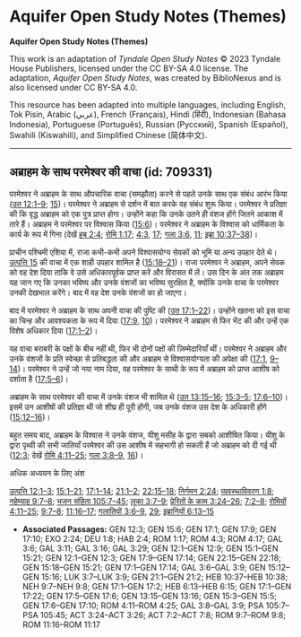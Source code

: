 # Aquifer Open Study Notes (Themes)

**Aquifer Open Study Notes (Themes)**

This work is an adaptation of *Tyndale Open Study Notes* © 2023 Tyndale House Publishers, licensed under the CC BY\-SA 4\.0 license. The adaptation, *Aquifer Open Study Notes*, was created by BiblioNexus and is also licensed under CC BY\-SA 4\.0\.

This resource has been adapted into multiple languages, including English, Tok Pisin, Arabic (عربي), French (Français), Hindi (हिंदी), Indonesian (Bahasa Indonesia), Portuguese (Português), Russian (Русский), Spanish (Español), Swahili (Kiswahili), and Simplified Chinese (简体中文).



--------------------------------

## अब्राहम के साथ परमेश्वर की वाचा (id: 709331)

परमेश्वर ने अब्राहम के साथ औपचारिक वाचा (समझौता) करने से पहले उनके साथ एक संबंध आरंभ किया ([उत 12:1–9](https://ref.ly/Gen12:1-Gen12:9); [15](https://ref.ly/Gen15:1-Gen15:21))। परमेश्वर ने अब्राहम से दर्शन में बात करके वह संबंध शुरू किया। परमेश्वर ने प्रतिज्ञा की कि वृद्ध अब्राहम को एक पुत्र प्राप्त होगा। उन्होंने कहा कि उनके उतने ही वंशज होंगे जितने आकाश में तारे हैं। अब्राहम ने परमेश्वर पर विश्वास किया ([15:6](https://ref.ly/Gen15:6))। परमेश्वर ने अब्राहम के विश्वास को धार्मिकता के कार्य के रूप में गिना (देखें [हब 2:4](https://ref.ly/Hab2:4); [रोमि 1:17](https://ref.ly/Rom1:17); [4:3](https://ref.ly/Rom4:3), [17](https://ref.ly/Rom4:17); [गला 3:6](https://ref.ly/Gal3:6), [11](https://ref.ly/Gal3:11); [इब्रा 10:37–38](https://ref.ly/Heb10:37-Heb10:38))।

प्राचीन पश्चिमी एशिया में, राजा कभी\-कभी अपने विश्वासयोग्य सेवकों को भूमि या अन्य उपहार देते थे। [उत्पत्ति 15](https://ref.ly/Gen15:1-Gen15:21) की वाचा में एक शाही उपहार शामिल है ([15:18–21](https://ref.ly/Gen15:18-Gen15:21))। राजा परमेश्वर ने अब्राहम, अपने सेवक को वह देश दिया ताकि वे उसे अधिकारपूर्वक प्राप्त करें और विरासत में लें। उस दिन के अंत तक अब्राहम यह जान गए कि उनका भविष्य और उनके वंशजों का भविष्य सुरक्षित है, क्योंकि उनके वाचा के परमेश्वर उनकी देखभाल करेंगे। बाद में वह देश उनके वंशजों का हो जाएगा।

बाद में परमेश्वर ने अब्राहम के साथ अपनी वाचा की पुष्टि की ([उत 17:1–22](https://ref.ly/Gen17:1-Gen17:22))। उन्होंने खतना को इस वाचा का चिन्ह और आवश्यकता के रूप में दिया ([17:9,](https://ref.ly/Gen17:9) [10](https://ref.ly/Gen17:10))। परमेश्वर ने अब्राहम से फिर भेंट की और उन्हें एक विशेष अधिकार दिया ([17:1–2](https://ref.ly/Gen17:1-Gen17:2))।

यह वाचा बराबरी के पक्षों के बीच नहीं थी, फिर भी दोनों पक्षों की ज़िम्मेदारियाँ थीं। परमेश्वर ने अब्राहम और उनके वंशजों के प्रति स्वेच्छा से प्रतिबद्धता की और अब्राहम से विश्वासयोग्यता की अपेक्षा की ([17:1](https://ref.ly/Gen17:1), [9–14](https://ref.ly/Gen17:9-Gen17:14))। परमेश्वर ने उन्हें जो नया नाम दिया, वह परमेश्वर के साथी के रूप में अब्राहम को प्राप्त आशीष को दर्शाता है ([17:5–6](https://ref.ly/Gen17:5-Gen17:6))।

अब्राहम के साथ परमेश्वर की वाचा में उनके वंशज भी शामिल थे ([उत 13:15–16](https://ref.ly/Gen13:15-Gen13:16); [15:3–5](https://ref.ly/Gen15:3-Gen15:5); [17:6–10](https://ref.ly/Gen17:6-Gen17:10))। इसमें उन आशीषों की प्रतिज्ञा थी जो शीघ्र ही पूरी होंगी, जब उनके वंशज उस देश के अधिकारी होंगे ([15:12–16](https://ref.ly/Gen15:12-Gen15:16))।

बहुत समय बाद, अब्राहम के विश्वास ने उनके वंशज, यीशु मसीह के द्वारा सबको आशीषित किया। यीशु के द्वारा पृथ्वी की सभी जातियाँ परमेश्वर की उस आशीष में सहभागी हो सकती हैं जो अब्राहम को दी गई थी ([12:3](https://ref.ly/Gen12:3); देखें [रोमि 4:11–25](https://ref.ly/Rom4:11-Rom4:25); [गला 3:8–9](https://ref.ly/Gal3:8-Gal3:9), [16](https://ref.ly/Gal3:16))।

अधिक अध्ययन के लिए अंश

[उत्पत्ति 12:1–3](https://ref.ly/Gen12:1-Gen12:3); [15:1–21](https://ref.ly/Gen15:1-Gen15:21); [17:1–14](https://ref.ly/Gen17:1-Gen17:14); [21:1–2](https://ref.ly/Gen21:1-Gen21:2); [22:15–18](https://ref.ly/Gen22:15-Gen22:18); [निर्गमन 2:24](https://ref.ly/Exod2:24); [व्यवस्थाविवरण 1:8](https://ref.ly/Deut1:8); [नहेम्याह 9:7–8](https://ref.ly/Neh9:7-Neh9:8); [भजन संहिता 105:7–45](https://ref.ly/Ps105:7-Ps105:45); [लूका 3:7–9](https://ref.ly/Luke3:7-Luke3:9); [प्रेरितों के काम 3:24–26](https://ref.ly/Acts3:24-Acts3:26); [7:2–8](https://ref.ly/Acts7:2-Acts7:8); [रोमियों 4:11–25](https://ref.ly/Rom4:11-Rom4:25); [9:7–8](https://ref.ly/Rom9:7-Rom9:8); [11:16–17](https://ref.ly/Rom11:16-Rom11:17); [गलातियों 3:6–9](https://ref.ly/Gal3:6-Gal3:9), [29](https://ref.ly/Gal3:29); [इब्रानियों 6:13–15](https://ref.ly/Heb6:13-Heb6:15)

* **Associated Passages:** GEN 12:3; GEN 15:6; GEN 17:1; GEN 17:9; GEN 17:10; EXO 2:24; DEU 1:8; HAB 2:4; ROM 1:17; ROM 4:3; ROM 4:17; GAL 3:6; GAL 3:11; GAL 3:16; GAL 3:29; GEN 12:1–GEN 12:9; GEN 15:1–GEN 15:21; GEN 12:1–GEN 12:3; GEN 17:9–GEN 17:14; GEN 22:15–GEN 22:18; GEN 15:18–GEN 15:21; GEN 17:1–GEN 17:14; GAL 3:6–GAL 3:9; GEN 15:12–GEN 15:16; LUK 3:7–LUK 3:9; GEN 21:1–GEN 21:2; HEB 10:37–HEB 10:38; NEH 9:7–NEH 9:8; GEN 17:1–GEN 17:2; HEB 6:13–HEB 6:15; GEN 17:1–GEN 17:22; GEN 17:5–GEN 17:6; GEN 13:15–GEN 13:16; GEN 15:3–GEN 15:5; GEN 17:6–GEN 17:10; ROM 4:11–ROM 4:25; GAL 3:8–GAL 3:9; PSA 105:7–PSA 105:45; ACT 3:24–ACT 3:26; ACT 7:2–ACT 7:8; ROM 9:7–ROM 9:8; ROM 11:16–ROM 11:17

